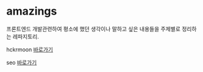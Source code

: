 # amazings

프론트엔드 개발관련하여 평소에 했던 생각이나 말하고 싶은 내용들을 주제별로 정리하는 레파지토리.

hckrmoon [바로가기](hckrmoon/README.md)


seo [바로가기](seo/README.md)
